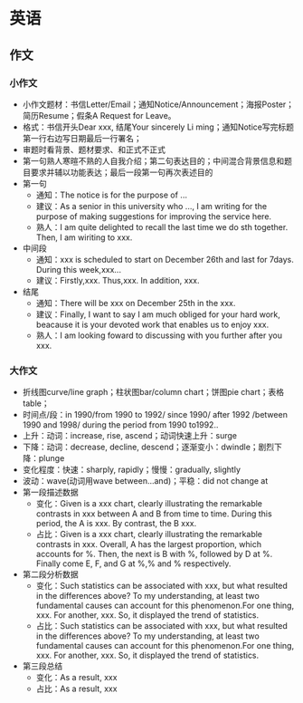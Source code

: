 # 英语

## 作文

### 小作文

*   小作文题材：书信Letter/Email；通知Notice/Announcement；海报Poster；简历Resume；假条A Request for Leave。
*   格式：书信开头Dear xxx, 结尾Your sincerely Li ming；通知Notice写完标题第一行右边写日期最后一行署名；
*   审题时看背景、题材要求、和正式不正式
*   第一句熟人寒暄不熟的人自我介绍；第二句表达目的；中间混合背景信息和题目要求并辅以功能表达；最后一段第一句再次表述目的
*   第一句
    *   通知：The notice is for the purpose of ...
    *   建议：As a senior in this university who ..., I am writing for the purpose of making suggestions for improving the service here.
    *   熟人：I am quite delighted to recall the last time we do sth together. Then, I am wiriting to xxx.
*   中间段
    *   通知：xxx is scheduled to start on December 26th and last for 7days. During this week,xxx...
    *   建议：Firstly,xxx. Thus,xxx. In addition, xxx.
*   结尾
    *   通知：There will be xxx on December 25th in the xxx.
    *   建议：Finally, I want to say I am much obliged for your hard work, beacause it is your devoted work that enables us to enjoy xxx.
    *   熟人：I am looking foward to discussing with you further after you xxx.

### 大作文

*   折线图curve/line graph；柱状图bar/column chart；饼图pie chart；表格table；
*   时间点/段：in 1990/from 1990 to 1992/ since 1990/ after 1992 /between 1990 and 1998/ during the period from 1990 to1992..
*   上升：动词：increase, rise, ascend；动词快速上升：surge
*   下降：动词：decrease, decline, descend；逐渐变小：dwindle；剧烈下降：plunge
*   变化程度：快速：sharply, rapidly；慢慢：gradually, slightly
*   波动：wave(动词用wave between...and)；平稳：did not change at
*   第一段描述数据
    *   变化：Given is a xxx chart, clearly illustrating the remarkable contrasts in xxx between A and B from time to time. During this period, the A is xxx. By contrast, the B xxx.
    *   占比：Given is a xxx chart, clearly illustrating the remarkable contrasts in xxx. Overall, A has the largest proportion, which accounts for %. Then, the next is B with %, followed by D at %. Finally come E, F, and G at %,% and % respectively.
*   第二段分析数据
    *   变化：Such statistics can be associated with xxx, but what resulted in the differences above? To my understanding, at least two fundamental causes can account for this phenomenon.For one thing, xxx. For another, xxx. So, it displayed the trend of statistics.
    *   占比：Such statistics can be associated with xxx, but what resulted in the differences above? To my understanding, at least two fundamental causes can account for this phenomenon.For one thing, xxx. For another, xxx. So, it displayed the trend of statistics.
*   第三段总结
    *   变化：As a result, xxx
    *   占比：As a result, xxx